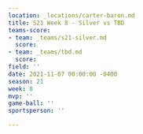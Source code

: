 ```yaml
---
location: _locations/carter-baron.md
title: S21 Week 8 - Silver vs TBD
teams-score:
- team: _teams/s21-silver.md
  score: 
- team: _teams/tbd.md
  score: 
field: ''
date: 2021-11-07 00:00:00 -0400
season: 21
week: 8
mvp: ''
game-ball: ''
sportsperson: ''

---
```

